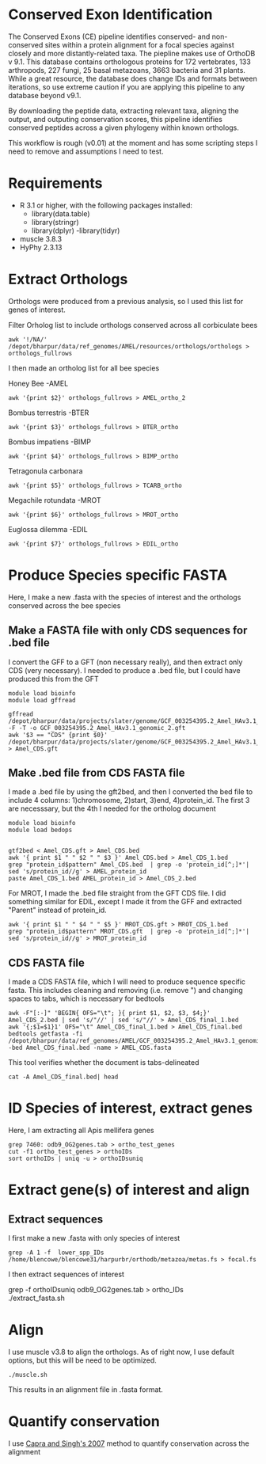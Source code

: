 # Conserved Exon Identification

The Conserved Exons (CE) pipeline identifies conserved- and non-conserved sites within a protein alignment for a focal species against closely and more distantly-related taxa. The piepline makes use of OrthoDB v 9.1. This database contains orthologous proteins for 172 vertebrates, 133 arthropods, 227 fungi, 25 basal metazoans, 3663 bacteria and 31 plants. While a great resource, the database does change IDs and formats between iterations, so use extreme caution if you are applying this pipeline to any database beyond v9.1.

By downloading the peptide data, extracting relevant taxa, aligning the output, and outputing conservation scores, this pipeline identifies conserved peptides across a given phylogeny within known orthologs.

This workflow is rough (v0.01) at the moment and has some scripting steps I need to remove and assumptions I need to test.

# Requirements
- R 3.1 or higher, with the following packages installed:
  - library(data.table)
  - library(stringr)
  - library(dplyr)
  -library(tidyr)
- muscle 3.8.3
- HyPhy 2.3.13


# Extract Orthologs
Orthologs were produced from a previous analysis, so I used this list for genes of interest. 

Filter Orholog list to include orthologs conserved across all corbiculate bees
``` 
awk '!/NA/' /depot/bharpur/data/ref_genomes/AMEL/resources/orthologs/orthologs > orthologs_fullrows
```
I then made an ortholog list for all bee species

Honey Bee -AMEL
``` 
awk '{print $2}' orthologs_fullrows > AMEL_ortho_2
``` 

Bombus terrestris -BTER

``` 
awk '{print $3}' orthologs_fullrows > BTER_ortho
``` 

Bombus impatiens -BIMP

``` 
awk '{print $4}' orthologs_fullrows > BIMP_ortho
``` 
Tetragonula carbonara 

``` 
awk '{print $5}' orthologs_fullrows > TCARB_ortho
``` 
Megachile rotundata -MROT

``` 
awk '{print $6}' orthologs_fullrows > MROT_ortho
``` 
Euglossa dilemma -EDIL

``` 
awk '{print $7}' orthologs_fullrows > EDIL_ortho
``` 

# Produce Species specific FASTA
Here, I make a new .fasta with the species of interest and the orthologs conserved across the bee species

## Make a FASTA file with only CDS sequences for .bed file
I convert the GFF to a GFT (non necessary really), and then extract only CDS (very necessary). I needed to produce a .bed file, but I could have produced this from the GFT

```
module load bioinfo
module load gffread 

gffread /depot/bharpur/data/projects/slater/genome/GCF_003254395.2_Amel_HAv3.1_genomic.gff -F -T -o GCF_003254395.2_Amel_HAv3.1_genomic_2.gft
awk '$3 == "CDS" {print $0}'  /depot/bharpur/data/projects/slater/genome/GCF_003254395.2_Amel_HAv3.1_genomic_2.gft > Amel_CDS.gft
```
## Make .bed file from CDS FASTA file
I made a .bed file by using the gft2bed, and then I converted the bed file to include 4 columns: 1)chromosome, 2)start, 3)end, 4)protein_id. The first 3 are necesssary, but the 4th I needed for the ortholog document


```
module load bioinfo
module load bedops


gtf2bed < Amel_CDS.gft > Amel_CDS.bed
awk '{ print $1 " " $2 " " $3 }' Amel_CDS.bed > Amel_CDS_1.bed
grep "protein_id$pattern" Amel_CDS.bed  | grep -o 'protein_id[^;]*'| sed 's/protein_id//g' > AMEL_protein_id
paste Amel_CDS_1.bed AMEL_protein_id > Amel_CDS_2.bed
```
For MROT, I made the .bed file straight from the GFT CDS file. I did something similar for EDIL, except I made it from the GFF and extracted "Parent" instead of protein_id. 

```
awk '{ print $1 " " $4 " " $5 }' MROT_CDS.gft > MROT_CDS_1.bed
grep "protein_id$pattern" MROT_CDS.gft  | grep -o 'protein_id[^;]*'| sed 's/protein_id//g' > MROT_protein_id
```

## CDS FASTA file
I made a CDS FASTA file, which I will need to produce sequence specific fasta. This includes cleaning and removing (i.e. remove ") and changing spaces to tabs, which is necessary for bedtools

```
awk -F"[:-]" 'BEGIN{ OFS="\t"; }{ print $1, $2, $3, $4;}' Amel_CDS_2.bed | sed 's/"//' | sed 's/"//' > Amel_CDS_final_1.bed
awk '{;$1=$1}1' OFS="\t" Amel_CDS_final_1.bed > Amel_CDS_final.bed
bedtools getfasta -fi /depot/bharpur/data/ref_genomes/AMEL/GCF_003254395.2_Amel_HAv3.1_genomic.fna -bed Amel_CDS_final.bed -name > AMEL_CDS.fasta
```
This tool verifies whether the document is tabs-delineated

```
cat -A Amel_CDS_final.bed| head
```



# ID Species of interest, extract genes
Here, I am extracting all Apis mellifera genes

```
grep 7460: odb9_OG2genes.tab > ortho_test_genes 
cut -f1 ortho_test_genes > orthoIDs
sort orthoIDs | uniq -u > orthoIDsuniq
```

# Extract gene(s) of interest and align
## Extract sequences
I first make a new .fasta with only species of interest

```
grep -A 1 -f  lower_spp_IDs /home/blencowe/blencowe31/harpurbr/orthodb/metazoa/metas.fs > focal.fs
```

I then extract sequences of interest

grep -f orthoIDsuniq  odb9_OG2genes.tab  > ortho_IDs	
./extract_fasta.sh


# Align
I use muscle v3.8 to align the orthologs. As of right now, I use default options, but this will be need to be optimized.

```
./muscle.sh
```

This results in an alignment file in .fasta format.

# Quantify conservation
I use [Capra and Singh's 2007](https://compbio.cs.princeton.edu/conservation/score.html) method to quantify conservation across the alignment


